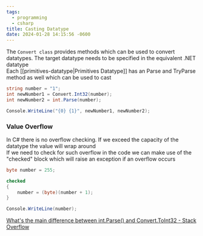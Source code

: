 ```yaml
---
tags:
  - programming
  - csharp
title: Casting Datatype
date: 2024-01-28 14:15:56 -0600
---
```


The `Convert class` provides methods which can be used to convert datatypes. The target datatype needs to be specified in the equivalent .NET datatype  
Each [[primitives-datatype|Primitives Datatype]] has an Parse and TryParse method as well which can be used to cast

````csharp
string number = "1";
int newNumber1 = Convert.Int32(number);
int newNumber2 = int.Parse(number);

Console.WriteLine("{0} {1}", newNumber1, newNumber2);
````

### Value Overflow

In C# there is no overflow checking. If we exceed the capacity of the datatype the value will wrap around  
If we need to check for such overflow in the code we can make use of the "checked" block which will raise an exception if an overflow occurs

````csharp
byte number = 255;

checked
{
	number = (byte)(number + 1);
}

Console.WriteLine(number);
````

[What's the main difference between int.Parse() and Convert.ToInt32 - Stack Overflow](https://stackoverflow.com/questions/199470/whats-the-main-difference-between-int-parse-and-convert-toint32)
